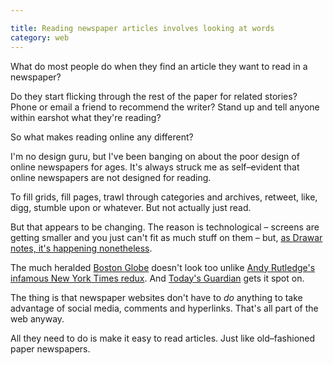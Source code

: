 ```yaml
---

title: Reading newspaper articles involves looking at words
category: web
---
```


What do most people do when they find an article they want to read in a newspaper?

Do they start flicking through the rest of the paper for related stories? Phone or email a friend to recommend the writer? Stand up and tell anyone within earshot what they're reading?

So what makes reading online any different?

I'm no design guru, but I've been banging on about the poor design of online newspapers for ages. It's always struck me as self–evident that online newspapers are not designed for reading.

To fill grids, fill pages, trawl through categories and archives, retweet, like, digg, stumble upon or whatever. But not actually just read.

But that appears to be changing. The reason is technological – screens are getting smaller and you just can't fit as much stuff on them – but, [as Drawar notes, it's happening nonetheless](https://journal.drawar.com/d/less-distractions-more-pageviews-go-figure/).

The much heralded [Boston Globe](https://www.bostonglobe.com) doesn't look too unlike [Andy Rutledge's infamous New York Times redux](https://andyrutledge.com/news-redux.php). And [Today's Guardian](https://guardian.gyford.com/) gets it spot on.

The thing is that newspaper websites don't have to _do_ anything to take advantage of social media, comments and hyperlinks. That's all part of the web anyway.

All they need to do is make it easy to read articles. Just like old–fashioned paper newspapers.
